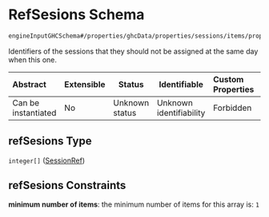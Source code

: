 # RefSesions Schema

```txt
engineInputGHCSchema#/properties/ghcData/properties/sessions/items/properties/sessionRelations/properties/differentDays/properties/refSesions
```

Identifiers of the sessions that they should not be assigned at the same day when this one.


| Abstract            | Extensible | Status         | Identifiable            | Custom Properties | Additional Properties | Access Restrictions | Defined In                                                         |
| :------------------ | ---------- | -------------- | ----------------------- | :---------------- | --------------------- | ------------------- | ------------------------------------------------------------------ |
| Can be instantiated | No         | Unknown status | Unknown identifiability | Forbidden         | Allowed               | none                | [ghc.schema.json\*](../out/ghc.schema.json "open original schema") |

## refSesions Type

`integer[]` ([SessionRef](ghc-properties-ghcdata-properties-sessions-session-properties-sessionrelations-properties-differentdays-properties-refsesions-sessionref.md))

## refSesions Constraints

**minimum number of items**: the minimum number of items for this array is: `1`
